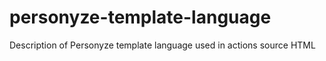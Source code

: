 # personyze-template-language
Description of Personyze template language used in actions source HTML
